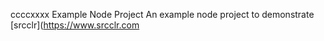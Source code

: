 ccccxxxx Example Node Project
An example node project to demonstrate [srcclr](https://www.srcclr.com
